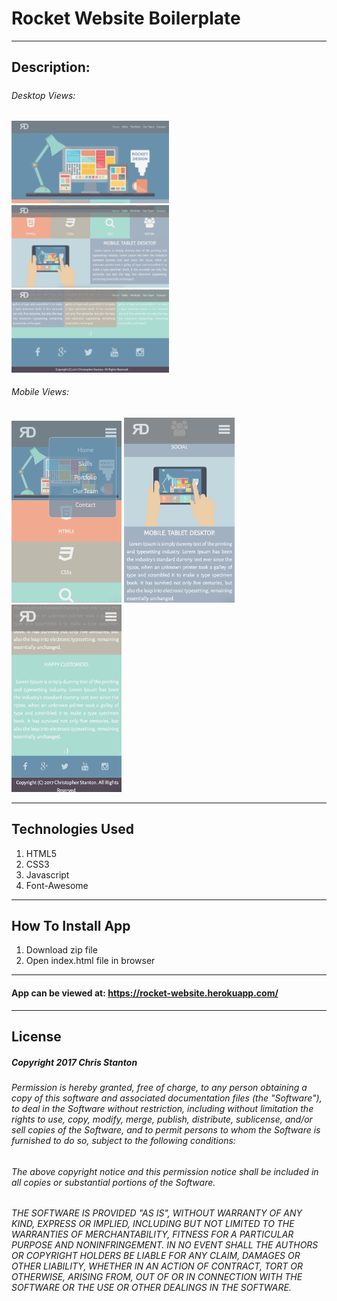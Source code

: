 
# Rocket Website Boilerplate

---

## Description:
#####

###### Desktop Views:

<img src="./public/assets/images/screenshots/desktop-one.png" width="50%">

<img src="./public/assets/images/screenshots/desktop-two.png" width="50%">

<img src="./public/assets/images/screenshots/desktop-three.png" width="50%">

###### Mobile Views:

<img src="./public/assets/images/screenshots/mobile-one.png" width="35%">

<img src="./public/assets/images/screenshots/mobile-two.png" width="35%">

<img src="./public/assets/images/screenshots/mobile-three.png" width="35%">

---

## Technologies Used
  1. HTML5
  2. CSS3
  3. Javascript
  4. Font-Awesome

---  

## How To Install App
  1. Download zip file
  2. Open index.html file in browser

---

#### App can be viewed at: https://rocket-website.herokuapp.com/

---

## License
##### Copyright 2017 Chris Stanton

###### Permission is hereby granted, free of charge, to any person obtaining a copy of this software and associated documentation files (the "Software"), to deal in the Software without restriction, including without limitation the rights to use, copy, modify, merge, publish, distribute, sublicense, and/or sell copies of the Software, and to permit persons to whom the Software is furnished to do so, subject to the following conditions:

###### The above copyright notice and this permission notice shall be included in all copies or substantial portions of the Software.

###### THE SOFTWARE IS PROVIDED "AS IS", WITHOUT WARRANTY OF ANY KIND, EXPRESS OR IMPLIED, INCLUDING BUT NOT LIMITED TO THE WARRANTIES OF MERCHANTABILITY, FITNESS FOR A PARTICULAR PURPOSE AND NONINFRINGEMENT. IN NO EVENT SHALL THE AUTHORS OR COPYRIGHT HOLDERS BE LIABLE FOR ANY CLAIM, DAMAGES OR OTHER LIABILITY, WHETHER IN AN ACTION OF CONTRACT, TORT OR OTHERWISE, ARISING FROM, OUT OF OR IN CONNECTION WITH THE SOFTWARE OR THE USE OR OTHER DEALINGS IN THE SOFTWARE.
